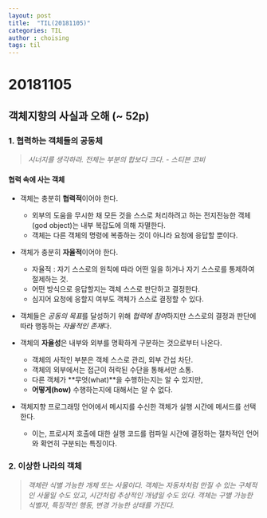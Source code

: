 ```yaml
---
layout: post
title:  "TIL(20181105)"
categories: TIL
author : choising
tags: til
---
```


# 20181105

## 객체지향의 사실과 오해 (~ 52p)

### 1. 협력하는 객체들의 공동체

> *시너지를 생각하라. 전체는 부분의 합보다 크다. - 스티븐 코비*

#### 협력 속에 사는 객체

- 객체는 충분히 **협력적**이어야 한다.
    - 외부의 도움을 무시한 채 모든 것을 스스로 처리하려고 하는 전지전능한 객체(god object)는 내부 복잡도에 의해 자멸한다.
    - 객체는 다른 객체의 명령에 복종하는 것이 아니라 요청에 응답할 뿐이다.
    

- 객체가 충분히 **자율적**이어야 한다.
    - 자율적 : 자기 스스로의 원칙에 따라 어떤 일을 하거나 자기 스스로를 통제하여 절제하는 것.
    - 어떤 방식으로 응답할지는 객체 스스로 판단하고 결정한다.
    - 심지어 요청에 응할지 여부도 객체가 스스로 결정할 수 있다.

- 객체들은 *공동의 목표*를 달성하기 위해 *협력에 참여*하지만 스스로의 결정과 판단에 따라 행동하는 *자율적인 존재*다.

- 객체의 **자율성**은 내부와 외부를 명확하게 구분하는 것으로부터 나온다.
    - 객체의 사적인 부분은 객체 스스로 관리, 외부 간섭 차단.
    - 객체의 외부에서는 접근이 허락된 수단을 통해서만 소통.
    - 다른 객체가 **무엇(what)**을 수행하는지는 알 수 있지만,
    - **어떻게(how)** 수행하는지에 대해서는 알 수 없다.

- 객체지향 프로그래밍 언어에서 메시지를 수신한 객체가 실행 시간에 메서드를 선택한다.
    - 이는, 프로시저 호출에 대한 실행 코드를 컴파일 시간에 결정하는 절차적인 언어와 확연히 구분되는 특징이다.

### 2. 이상한 나라의 객체

> *객체란 식별 가능한 개체 또는 사물이다. 객체는 자동차처럼 만질 수 있는 구체적인 사물일 수도 있고, 시간처럼 추상적인 개념일 수도 있다. 객체는 구별 가능한 식별자, 특징적인 행동, 변경 가능한 상태를 가진다.*



